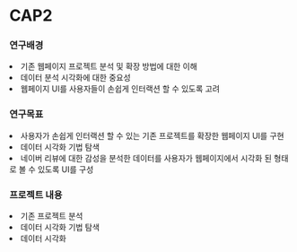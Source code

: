 # CAP2

### 연구배경
<li>기존 웹페이지 프로젝트 분석 및 확장 방법에 대한 이해</li>
<li>데이터 분석 시각화에 대한 중요성</li>
<li>웹페이지 UI를 사용자들이 손쉽게 인터랙션 할 수 있도록 고려</li>


### 연구목표
<li>사용자가 손쉽게 인터랙션 할 수 있는 기존 프로젝트를 확장한 웹페이지 UI를 구현</li>
<li>데이터 시각화 기법 탐색</li>
<li>네이버 리뷰에 대한 감성을 분석한 데이터를 사용자가 웹페이지에서 시각화 된 형태로 볼 수 있도록 UI를 구성</li>

### 프로젝트 내용
<li>기존 프로젝트 분석</li>
<li>데이터 시각화 기법 탐색</li>
<li>데이터 시각화 </li>
